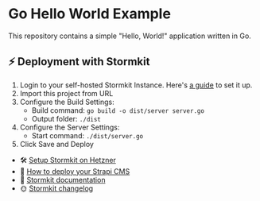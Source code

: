 # Go Hello World Example

This repository contains a simple "Hello, World!" application written in Go.

## ⚡️ Deployment with Stormkit

1. Login to your self-hosted Stormkit Instance. Here's [a guide](https://www.stormkit.io/tutorials/how-to-self-host-stormkit-on-hetzner-cloud) to set it up.
2. Import this project from URL
3. Configure the Build Settings:
   - Build command: `go build -o dist/server server.go`
   - Output folder: `./dist`
4. Configure the Server Settings:
   - Start command: `./dist/server.go`
5. Click Save and Deploy

- 🛠️ [Setup Stormkit on Hetzner](https://www.stormkit.io/tutorials/how-to-self-host-stormkit-on-hetzner-cloud)
- 🍰 [How to deploy your Strapi CMS](https://www.stormkit.io/tutorials/how-to-deploy-your-self-hosted-strapi-instance)
- 📑 [Stormkit documentation](https://www.stormkit.io/docs/welcome/getting-started)
- 🌞 [Stormkit changelog](https://www.stormkit.io/blog/whats-new)
